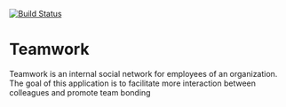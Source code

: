 [![Build Status](https://travis-ci.org/johnebri/Teamwork.svg?branch=develop)](https://travis-ci.org/johnebri/Teamwork)

# Teamwork 
Teamwork is an internal social network for employees of an organization. The goal of this
application is to facilitate more interaction between colleagues and promote team bonding

